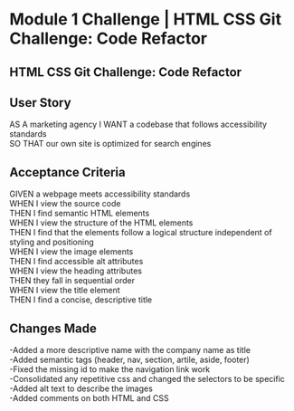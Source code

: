 # Module 1 Challenge | HTML CSS Git Challenge: Code Refactor

## HTML CSS Git Challenge: Code Refactor

## User Story
AS A marketing agency
I WANT a codebase that follows accessibility standards  
SO THAT our own site is optimized for search engines

## Acceptance Criteria

GIVEN a webpage meets accessibility standards  
WHEN I view the source code  
THEN I find semantic HTML elements  
WHEN I view the structure of the HTML elements  
THEN I find that the elements follow a logical structure independent of styling and positioning  
WHEN I view the image elements  
THEN I find accessible alt attributes  
WHEN I view the heading attributes  
THEN they fall in sequential order  
WHEN I view the title element  
THEN I find a concise, descriptive title  

## Changes Made
-Added a more descriptive name with the company name as title  
-Added semantic tags (header, nav, section, artile, aside, footer)  
-Fixed the missing id to make the navigation link work  
-Consolidated any repetitive css and changed the selectors to be specific  
-Added alt text to describe the images  
-Added comments on both HTML and CSS  
